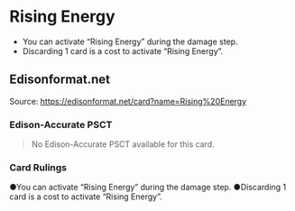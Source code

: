 # Rising Energy

*   You can activate “Rising Energy” during the damage step.
*   Discarding 1 card is a cost to activate “Rising Energy”.

## Edisonformat.net

Source: https://edisonformat.net/card?name=Rising%20Energy

### Edison-Accurate PSCT

> No Edison-Accurate PSCT available for this card.

### Card Rulings

●You can activate “Rising Energy” during the damage step.
●Discarding 1 card is a cost to activate “Rising Energy”.
            